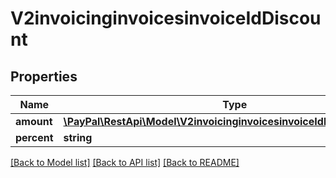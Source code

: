 # V2invoicinginvoicesinvoiceIdDiscount

## Properties
Name | Type | Description | Notes
------------ | ------------- | ------------- | -------------
**amount** | [**\PayPal\RestApi\Model\V2invoicinginvoicesinvoiceIdDiscountAmount**](V2invoicinginvoicesinvoiceIdDiscountAmount.md) |  | [optional] 
**percent** | **string** |  | [optional] 

[[Back to Model list]](../README.md#documentation-for-models) [[Back to API list]](../README.md#documentation-for-api-endpoints) [[Back to README]](../README.md)


